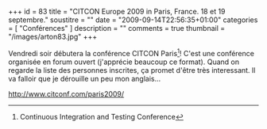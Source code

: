 +++
id = 83
title = "CITCON Europe 2009 in Paris, France. 18 et 19 septembre."
soustitre = ""
date = "2009-09-14T22:56:35+01:00"
categories = [ "Conférences" ]
description = ""
comments = true
thumbnail = "/images/arton83.jpg"
+++

<div class="chapo"></div>

Vendredi soir débutera la conférence CITCON Paris[^1]! C'est une conférence organisée en forum ouvert (j'apprécie beaucoup ce format). Quand on regarde la liste des personnes inscrites, ça promet d'être très interessant. Il va falloir que je dérouille un peu mon anglais...

[^1]: Continuous Integration and Testing Conference

http://www.citconf.com/paris2009/
